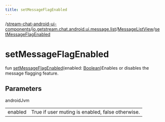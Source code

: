 ```yaml
---
title: setMessageFlagEnabled
---
```

/[stream-chat-android-ui-components](../../index.md)/[io.getstream.chat.android.ui.message.list](../index.md)/[MessageListView](index.md)/[setMessageFlagEnabled](setMessageFlagEnabled.md)  
  
  
  
# setMessageFlagEnabled  
fun [setMessageFlagEnabled](setMessageFlagEnabled.md)(enabled: [Boolean](https://kotlinlang.org/api/latest/jvm/stdlib/kotlin/-boolean/index.html))Enables or disables the message flagging feature.  
  
## Parameters  
  
androidJvm  
  
| | |
|---|---|
| <a name="io.getstream.chat.android.ui.message.list/MessageListView/setMessageFlagEnabled/#kotlin.Boolean/PointingToDeclaration/"></a>enabled| <a name="io.getstream.chat.android.ui.message.list/MessageListView/setMessageFlagEnabled/#kotlin.Boolean/PointingToDeclaration/"></a>True if user muting is enabled, false otherwise.|
  

